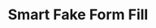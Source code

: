 ---
title: Smart Fake Form Fill
direct_url: https://chromewebstore.google.com/detail/smart-fake-form-fill/ljhoabhcjeffcmaafbhncljjmffpjmfi
category: chrome
description: Populate forms with relevant, AI-generated data for testing purposes
---